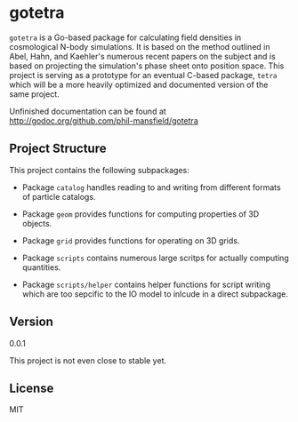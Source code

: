 gotetra
=======

`gotetra` is a Go-based package for calculating field densities in cosmological
N-body simulations. It is based on the method outlined in Abel, Hahn, and
Kaehler's numerous recent papers on the subject and is based on projecting the
simulation's phase sheet onto position space. This project is serving as a
prototype for an eventual C-based package, `tetra` which will be a more heavily
optimized and documented version of the same project.

Unfinished documentation can be found at 
http://godoc.org/github.com/phil-mansfield/gotetra

Project Structure
-----------------

 This project contains the following subpackages:

- Package `catalog` handles reading to and writing from different formats of
particle catalogs.

- Package `geom` provides functions for computing properties of 3D objects.

- Package `grid` provides functions for operating on 3D grids.

- Package `scripts` contains numerous large scritps for actually computing
quantities.

- Package `scripts/helper` contains helper functions for script writing which
are too sepcific to the IO model to inlcude in a direct subpackage.

Version
-------

0.0.1

This project is not even close to stable yet.

License
----

MIT